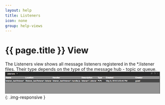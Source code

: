 ```yaml
---
layout: help
title: Listeners
icon: none
group: help-views
---
```


{{ page.title }} View
===

The Listeners view shows all message listeners registered in the *.listener files. Their type depends on the type of the message hub - topic or queue.
![Listeners view](images/ide_view_listeners.png){: .img-responsive }
